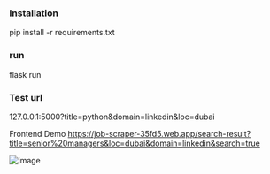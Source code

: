 ### Installation
pip install -r requirements.txt

### run
flask run

### Test url
127.0.0.1:5000?title=python&domain=linkedin&loc=dubai

Frontend Demo
https://job-scraper-35fd5.web.app/search-result?title=senior%20managers&loc=dubai&domain=linkedin&search=true

![image](https://user-images.githubusercontent.com/34532137/126901758-c4d3cd2e-6a75-4ff4-9a9b-2249c40c0bfe.png)
